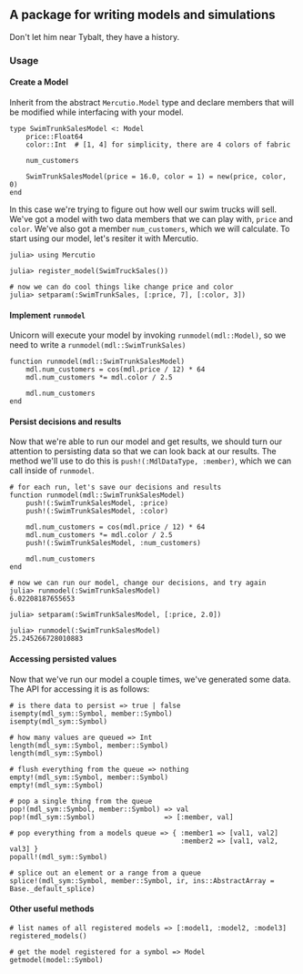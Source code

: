## A package for writing models and simulations

Don't let him near Tybalt, they have a history.

### Usage

#### Create a Model

Inherit from the abstract `Mercutio.Model` type and declare members that will be modified while interfacing with your model.

```
type SwimTrunkSalesModel <: Model
    price::Float64
    color::Int  # [1, 4] for simplicity, there are 4 colors of fabric

    num_customers

    SwimTrunkSalesModel(price = 16.0, color = 1) = new(price, color, 0)
end
```

In this case we're trying to figure out how well our swim trucks will sell. We've got a model with two data members that we can play with, `price` and `color`. We've also got a member `num_customers`, which we will calculate. To start using our model, let's resiter it with Mercutio.

```
julia> using Mercutio

julia> register_model(SwimTruckSales())

# now we can do cool things like change price and color
julia> setparam(:SwimTrunkSales, [:price, 7], [:color, 3])
```


#### Implement `runmodel`

Unicorn will execute your model by invoking `runmodel(mdl::Model)`, so we need to write a `runmodel(mdl::SwimTrunkSales)`

```
function runmodel(mdl::SwimTrunkSalesModel)
    mdl.num_customers = cos(mdl.price / 12) * 64
    mdl.num_customers *= mdl.color / 2.5

    mdl.num_customers
end
```


#### Persist decisions and results

Now that we're able to run our model and get results, we should turn our attention to persisting data so that we can look back at our results. The method we'll use to do this is `push!(:MdlDataType, :member)`, which we can call inside of `runmodel`.

```
# for each run, let's save our decisions and results
function runmodel(mdl::SwimTrunkSalesModel)
    push!(:SwimTrunkSalesModel, :price)
    push!(:SwimTrunkSalesModel, :color)

    mdl.num_customers = cos(mdl.price / 12) * 64
    mdl.num_customers *= mdl.color / 2.5
    push!(:SwimTrunkSalesModel, :num_customers)

    mdl.num_customers
end
```

```
# now we can run our model, change our decisions, and try again
julia> runmodel(:SwimTrunkSalesModel)
6.02208187655653

julia> setparam(:SwimTrunkSalesModel, [:price, 2.0])

julia> runmodel(:SwimTrunkSalesModel)
25.245266728010883

```


#### Accessing persisted values

Now that we've run our model a couple times, we've generated some data. The API for accessing it is as follows:

```
# is there data to persist => true | false
isempty(mdl_sym::Symbol, member::Symbol)
isempty(mdl_sym::Symbol)
```

```
# how many values are queued => Int
length(mdl_sym::Symbol, member::Symbol)
length(mdl_sym::Symbol)
```

```
# flush everything from the queue => nothing
empty!(mdl_sym::Symbol, member::Symbol)
empty!(mdl_sym::Symbol)
```

```
# pop a single thing from the queue
pop!(mdl_sym::Symbol, member::Symbol) => val
pop!(mdl_sym::Symbol)                 => [:member, val]
```

```
# pop everything from a models queue => { :member1 => [val1, val2]
                                          :member2 => [val1, val2, val3] }
popall!(mdl_sym::Symbol)
```

```
# splice out an element or a range from a queue
splice!(mdl_sym::Symbol, member::Symbol, ir, ins::AbstractArray = Base._default_splice)
```


#### Other useful methods

```
# list names of all registered models => [:model1, :model2, :model3]
registered_models()
```

```
# get the model registered for a symbol => Model
getmodel(model::Symbol)
```

```

```
